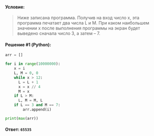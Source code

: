 #### Условие:

> Ниже записана программа. 
> Получив на вход число x, эта программа печатает два числа L и M. 
> При каком наибольшем значении x после выполнения программы на экран будет выведено сначала число 3, а затем – 7.

#### Решение #1 (Python):
```python
arr = []

for i in range(10000000):
    x = i
    L, M = 0, 0
    while x > 12:
      L = L + 1
      x = x // 4
      M = x
    if L > M:
      L, M = M, L
    if L == 3 and M == 7:
        arr.append(i)

print(max(arr))
```

#### Ответ: `65535`
